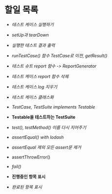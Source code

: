 # 할일 목록

- *테스트 케이스 실행하기*
- *setUp과 tearDown*
- *실행한 테스트 결과 출력*
- *runTestCase() 함수 TestCase로 이전, getResult()*
- *테스트 슈트 report 함수 -> ReportGenerator*
- *테스트 케이스 report 함수 삭제*
- *테스트 케이스 log 지우기*
- *테스트 케이스 클래스화*
- *TestCase, TestSuite implements Testable*
- **Testable을 테스트하는 TestSuite**
- *test(), testMethod() 이름 다시 지어주기*
- *assertEqual() with lodash*
- *assertEqual 제외 모든 assert문 제거*
- assertThrowError()
- *fail()*

- **진행중인 항목 표시**
- *완료된 항목 표시*